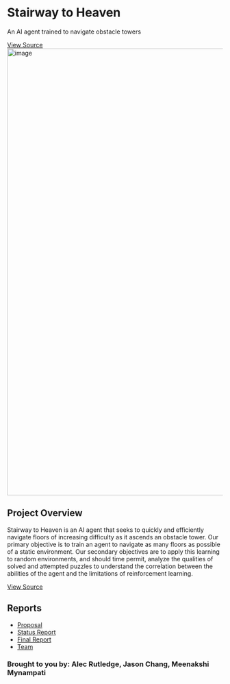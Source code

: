 <div class="hero">
  <h1>Stairway to Heaven</h1>
  <p class="subtitle">An AI agent trained to navigate obstacle towers</p>
  <div class="cta-buttons">
  <a href="https://github.com/MMynampati/Dungeon-Crawler" class="btn">View Source</a>
  </div>
</div>

<img width="1043" alt="image" src="https://github.com/user-attachments/assets/b015c26f-ebc3-47e9-bea7-0769b30da88f" />


## Project Overview
Stairway to Heaven is an AI agent that seeks to quickly and efficiently navigate floors of increasing difficulty as it ascends an obstacle tower. Our primary objective is to train an agent to navigate as many floors as possible of a static environment. Our secondary objectives are to apply this learning to random environments, and should time permit, analyze the qualities of solved and attempted puzzles to understand the correlation between the abilities of the agent and the limitations of reinforcement learning.

<div class="cta-buttons">
  <a href="https://github.com/MMynampati/Dungeon-Crawler" class="btn">View Source</a>
</div>

## Reports
- [Proposal](https://mmynampati.github.io/Stairway-to-Heaven/proposal)
- [Status Report](https://mmynampati.github.io/Stairway-to-Heaven/status)
- [Final Report](final.html)
- [Team](https://mmynampati.github.io/Stairway-to-Heaven/team)


### Brought to you by: Alec Rutledge, Jason Chang, Meenakshi Mynampati
